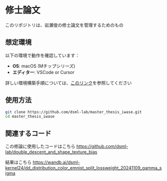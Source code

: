 # 修士論文

このリポジトリは、岩瀬俊の修士論文を管理するためのもの

## 想定環境
以下の環境で動作を確認しています：

- **OS**: macOS (Mチップシリーズ)
- **エディター**: VSCode or Cursor

詳しい環境構築手順については、[このリンク](https://qiita.com/tofu/items/6f590abb11a344b1fe7a)を参照してください

## 使用方法
```bash
git clone https://github.com/dsml-lab/master_thesis_iwase.git
cd master_thesis_iwase
```

## 関連するコード
この修論に使用したコードはこちら
https://github.com/dsml-lab/double_descent_and_shape_texture_bias

結果はこちら
https://wandb.ai/dsml-kernel24/dd_distribution_color_emnist_split_lossweight_20241109_gamma_sigma
